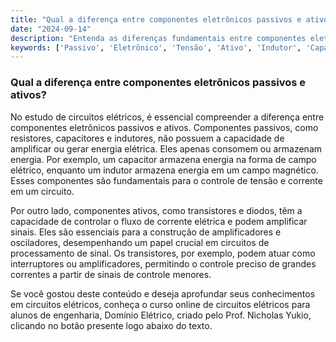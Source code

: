 ```yaml
---
title: "Qual a diferença entre componentes eletrônicos passivos e ativos?"
date: "2024-09-14"
description: "Entenda as diferenças fundamentais entre componentes eletrônicos passivos e ativos em circuitos elétricos."
keywords: ['Passivo', 'Eletrônico', 'Tensão', 'Ativo', 'Indutor', 'Capacitor', 'Transistor']
---
```


### Qual a diferença entre componentes eletrônicos passivos e ativos?

No estudo de circuitos elétricos, é essencial compreender a diferença entre componentes eletrônicos passivos e ativos. Componentes passivos, como resistores, capacitores e indutores, não possuem a capacidade de amplificar ou gerar energia elétrica. Eles apenas consomem ou armazenam energia. Por exemplo, um capacitor armazena energia na forma de campo elétrico, enquanto um indutor armazena energia em um campo magnético. Esses componentes são fundamentais para o controle de tensão e corrente em um circuito.

Por outro lado, componentes ativos, como transistores e diodos, têm a capacidade de controlar o fluxo de corrente elétrica e podem amplificar sinais. Eles são essenciais para a construção de amplificadores e osciladores, desempenhando um papel crucial em circuitos de processamento de sinal. Os transistores, por exemplo, podem atuar como interruptores ou amplificadores, permitindo o controle preciso de grandes correntes a partir de sinais de controle menores.

Se você gostou deste conteúdo e deseja aprofundar seus conhecimentos em circuitos elétricos, conheça o curso online de circuitos elétricos para alunos de engenharia, Domínio Elétrico, criado pelo Prof. Nicholas Yukio, clicando no botão presente logo abaixo do texto.